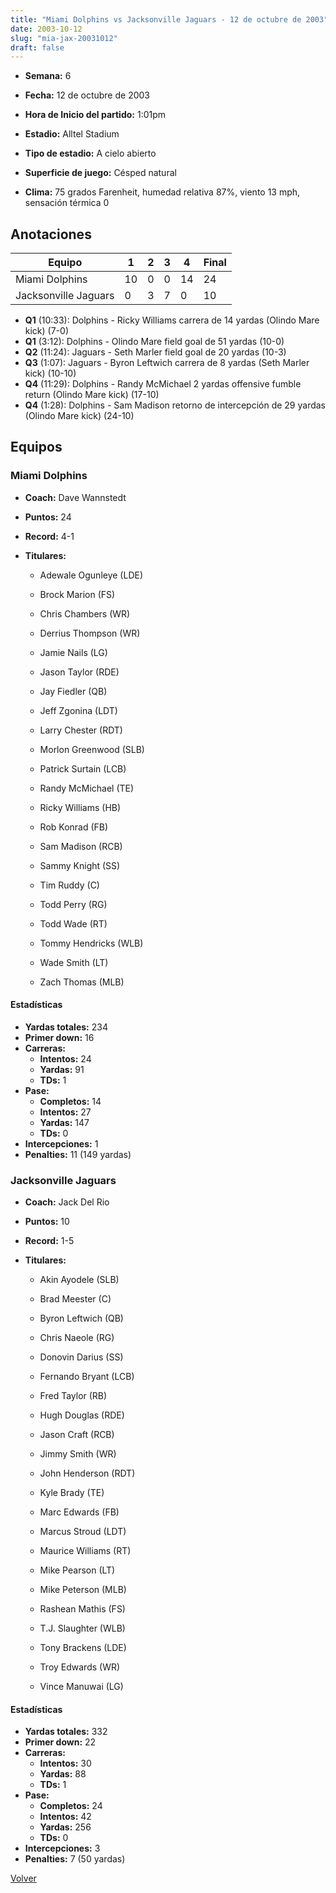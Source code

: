 ```yaml
---
title: "Miami Dolphins vs Jacksonville Jaguars - 12 de octubre de 2003"
date: 2003-10-12
slug: "mia-jax-20031012"
draft: false
---
```


* **Semana:** 6
* **Fecha:** 12 de octubre de 2003

* **Hora de Inicio del partido:** 1:01pm
* **Estadio:** Alltel Stadium
* **Tipo de estadio:** A cielo abierto
* **Superficie de juego:** Césped natural
* **Clima:** 75 grados Farenheit, humedad relativa 87%, viento 13 mph, sensación térmica 0





## Anotaciones
| Equipo | 1 | 2 | 3 | 4 | Final |
|--------|---|---|---|---|-------|
| Miami Dolphins  | 10 | 0 | 0 | 14  | 24 |
| Jacksonville Jaguars  | 0 | 3 | 7 | 0  | 10 |
* **Q1** (10:33): Dolphins - Ricky Williams carrera de 14 yardas (Olindo Mare kick) (7-0)
* **Q1** (3:12): Dolphins - Olindo Mare field goal de 51 yardas (10-0)
* **Q2** (11:24): Jaguars - Seth Marler field goal de 20 yardas (10-3)
* **Q3** (1:07): Jaguars - Byron Leftwich carrera de 8 yardas (Seth Marler kick) (10-10)
* **Q4** (11:29): Dolphins - Randy McMichael 2 yardas offensive fumble return (Olindo Mare kick) (17-10)
* **Q4** (1:28): Dolphins - Sam Madison retorno de intercepción de 29 yardas (Olindo Mare kick) (24-10)


## Equipos


### Miami Dolphins
* **Coach:** Dave Wannstedt
* **Puntos:** 24
* **Record:** 4-1
* **Titulares:** 

  * Adewale Ogunleye (LDE) 

  * Brock Marion (FS) 

  * Chris Chambers (WR) 

  * Derrius Thompson (WR) 

  * Jamie Nails (LG) 

  * Jason Taylor (RDE) 

  * Jay Fiedler (QB) 

  * Jeff Zgonina (LDT) 

  * Larry Chester (RDT) 

  * Morlon Greenwood (SLB) 

  * Patrick Surtain (LCB) 

  * Randy McMichael (TE) 

  * Ricky Williams (HB) 

  * Rob Konrad (FB) 

  * Sam Madison (RCB) 

  * Sammy Knight (SS) 

  * Tim Ruddy (C) 

  * Todd Perry (RG) 

  * Todd Wade (RT) 

  * Tommy Hendricks (WLB) 

  * Wade Smith (LT) 

  * Zach Thomas (MLB) 

#### Estadísticas
* **Yardas totales:** 234
* **Primer down:** 16
* **Carreras:**
  * **Intentos:** 24
  * **Yardas:** 91
  * **TDs:** 1
* **Pase:**
  * **Completos:** 14
  * **Intentos:** 27
  * **Yardas:** 147
  * **TDs:** 0
* **Intercepciones:** 1
* **Penalties:** 11 (149 yardas)

### Jacksonville Jaguars
* **Coach:** Jack Del Rio
* **Puntos:** 10
* **Record:** 1-5
* **Titulares:** 

  * Akin Ayodele (SLB) 

  * Brad Meester (C) 

  * Byron Leftwich (QB) 

  * Chris Naeole (RG) 

  * Donovin Darius (SS) 

  * Fernando Bryant (LCB) 

  * Fred Taylor (RB) 

  * Hugh Douglas (RDE) 

  * Jason Craft (RCB) 

  * Jimmy Smith (WR) 

  * John Henderson (RDT) 

  * Kyle Brady (TE) 

  * Marc Edwards (FB) 

  * Marcus Stroud (LDT) 

  * Maurice Williams (RT) 

  * Mike Pearson (LT) 

  * Mike Peterson (MLB) 

  * Rashean Mathis (FS) 

  * T.J. Slaughter (WLB) 

  * Tony Brackens (LDE) 

  * Troy Edwards (WR) 

  * Vince Manuwai (LG) 

#### Estadísticas
* **Yardas totales:** 332
* **Primer down:** 22
* **Carreras:**
  * **Intentos:** 30
  * **Yardas:** 88
  * **TDs:** 1
* **Pase:**
  * **Completos:** 24
  * **Intentos:** 42
  * **Yardas:** 256
  * **TDs:** 0
* **Intercepciones:** 3
* **Penalties:** 7 (50 yardas)


[Volver](/historia/2003)
